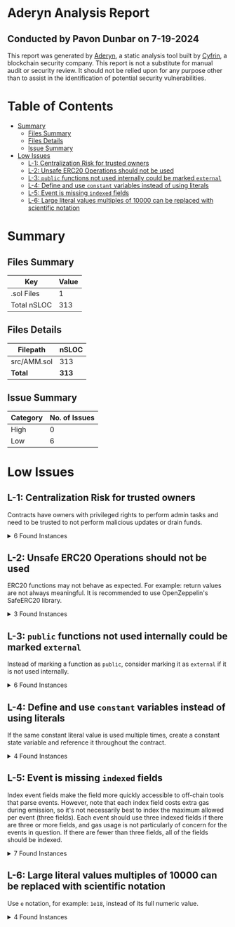 # Aderyn Analysis Report
## Conducted by Pavon Dunbar on 7-19-2024

This report was generated by [Aderyn](https://github.com/Cyfrin/aderyn), a static analysis tool built by [Cyfrin](https://cyfrin.io), a blockchain security company. This report is not a substitute for manual audit or security review. It should not be relied upon for any purpose other than to assist in the identification of potential security vulnerabilities.
# Table of Contents

- [Summary](#summary)
  - [Files Summary](#files-summary)
  - [Files Details](#files-details)
  - [Issue Summary](#issue-summary)
- [Low Issues](#low-issues)
  - [L-1: Centralization Risk for trusted owners](#l-1-centralization-risk-for-trusted-owners)
  - [L-2: Unsafe ERC20 Operations should not be used](#l-2-unsafe-erc20-operations-should-not-be-used)
  - [L-3: `public` functions not used internally could be marked `external`](#l-3-public-functions-not-used-internally-could-be-marked-external)
  - [L-4: Define and use `constant` variables instead of using literals](#l-4-define-and-use-constant-variables-instead-of-using-literals)
  - [L-5: Event is missing `indexed` fields](#l-5-event-is-missing-indexed-fields)
  - [L-6: Large literal values multiples of 10000 can be replaced with scientific notation](#l-6-large-literal-values-multiples-of-10000-can-be-replaced-with-scientific-notation)


# Summary

## Files Summary

| Key | Value |
| --- | --- |
| .sol Files | 1 |
| Total nSLOC | 313 |


## Files Details

| Filepath | nSLOC |
| --- | --- |
| src/AMM.sol | 313 |
| **Total** | **313** |


## Issue Summary

| Category | No. of Issues |
| --- | --- |
| High | 0 |
| Low | 6 |


# Low Issues

## L-1: Centralization Risk for trusted owners

Contracts have owners with privileged rights to perform admin tasks and need to be trusted to not perform malicious updates or drain funds.

<details><summary>6 Found Instances</summary>


- Found in src/AMM.sol [Line: 15](src/AMM.sol#L15)

        ```solidity
        contract AMM is ReentrancyGuard, Pausable, Ownable {
        ```

- Found in src/AMM.sol [Line: 106](src/AMM.sol#L106)

        ```solidity
            function setSwapFee(uint256 _swapFee) external onlyOwner {
        ```

- Found in src/AMM.sol [Line: 157](src/AMM.sol#L157)

        ```solidity
            function getAccumulatedFees() external view onlyOwner returns (uint256) {
        ```

- Found in src/AMM.sol [Line: 161](src/AMM.sol#L161)

        ```solidity
            function withdrawFees() external onlyOwner {
        ```

- Found in src/AMM.sol [Line: 399](src/AMM.sol#L399)

        ```solidity
            function pause() external onlyOwner {
        ```

- Found in src/AMM.sol [Line: 403](src/AMM.sol#L403)

        ```solidity
            function unpause() external onlyOwner {
        ```

</details>



## L-2: Unsafe ERC20 Operations should not be used

ERC20 functions may not behave as expected. For example: return values are not always meaningful. It is recommended to use OpenZeppelin's SafeERC20 library.

<details><summary>3 Found Instances</summary>


- Found in src/AMM.sol [Line: 114](src/AMM.sol#L114)

        ```solidity
                bool success = weth.transfer(msg.sender, msg.value);
        ```

- Found in src/AMM.sol [Line: 119](src/AMM.sol#L119)

        ```solidity
                require(weth.transferFrom(msg.sender, address(this), amount), "Transfer failed");
        ```

- Found in src/AMM.sol [Line: 121](src/AMM.sol#L121)

        ```solidity
                payable(msg.sender).transfer(amount);
        ```

</details>



## L-3: `public` functions not used internally could be marked `external`

Instead of marking a function as `public`, consider marking it as `external` if it is not used internally.

<details><summary>6 Found Instances</summary>


- Found in src/AMM.sol [Line: 87](src/AMM.sol#L87)

        ```solidity
            function increaseAllowance(address spender, uint256 addedValue) public returns (bool) {
        ```

- Found in src/AMM.sol [Line: 92](src/AMM.sol#L92)

        ```solidity
            function decreaseAllowance(address spender, uint256 subtractedValue) public returns (bool) {
        ```

- Found in src/AMM.sol [Line: 152](src/AMM.sol#L152)

        ```solidity
            function getBalance(uint256 _pairId, address _account) public view returns (uint256) {
        ```

- Found in src/AMM.sol [Line: 217](src/AMM.sol#L217)

        ```solidity
            function getReserve0(uint256 pairId) public view returns (uint256) {
        ```

- Found in src/AMM.sol [Line: 221](src/AMM.sol#L221)

        ```solidity
            function getReserve1(uint256 pairId) public view returns (uint256) {
        ```

- Found in src/AMM.sol [Line: 225](src/AMM.sol#L225)

        ```solidity
            function getTotalSupply(uint256 pairId) public view returns (uint256) {
        ```

</details>



## L-4: Define and use `constant` variables instead of using literals

If the same constant literal value is used multiple times, create a constant state variable and reference it throughout the contract.

<details><summary>4 Found Instances</summary>


- Found in src/AMM.sol [Line: 347](src/AMM.sol#L347)

        ```solidity
                    protocolFee: (_amountIn * swapFee) / 10000
        ```

- Found in src/AMM.sol [Line: 352](src/AMM.sol#L352)

        ```solidity
                uint256 numerator = swapInfo.amountIn * (10000 - swapInfo.protocolFee) * swapInfo.reserveOut;
        ```

- Found in src/AMM.sol [Line: 353](src/AMM.sol#L353)

        ```solidity
                uint256 denominator = (swapInfo.reserveIn * 10000) + (swapInfo.amountIn * (10000 - swapInfo.protocolFee));
        ```

</details>



## L-5: Event is missing `indexed` fields

Index event fields make the field more quickly accessible to off-chain tools that parse events. However, note that each index field costs extra gas during emission, so it's not necessarily best to index the maximum allowed per event (three fields). Each event should use three indexed fields if there are three or more fields, and gas usage is not particularly of concern for the events in question. If there are fewer than three fields, all of the fields should be indexed.

<details><summary>7 Found Instances</summary>


- Found in src/AMM.sol [Line: 68](src/AMM.sol#L68)

        ```solidity
            event PairCreated(address indexed token0, address indexed token1, uint256 pairId);
        ```

- Found in src/AMM.sol [Line: 69](src/AMM.sol#L69)

        ```solidity
            event LiquidityAdded(uint256 indexed pairId, address indexed provider, uint256 amount0, uint256 amount1, uint256 shares);
        ```

- Found in src/AMM.sol [Line: 70](src/AMM.sol#L70)

        ```solidity
            event LiquidityRemoved(uint256 indexed pairId, address indexed provider, uint256 amount0, uint256 amount1, uint256 shares);
        ```

- Found in src/AMM.sol [Line: 71](src/AMM.sol#L71)

        ```solidity
            event Swap(uint256 indexed pairId, address indexed user, address tokenIn, uint256 amountIn, uint256 amountOut);
        ```

- Found in src/AMM.sol [Line: 72](src/AMM.sol#L72)

        ```solidity
            event FeesWithdrawn(address indexed owner, uint256 amount);
        ```

- Found in src/AMM.sol [Line: 73](src/AMM.sol#L73)

        ```solidity
            event SwapFeeUpdated(uint256 newFee);
        ```

- Found in src/AMM.sol [Line: 74](src/AMM.sol#L74)

        ```solidity
            event Approval(address indexed owner, address indexed spender, uint256 value);
        ```

</details>



## L-6: Large literal values multiples of 10000 can be replaced with scientific notation

Use `e` notation, for example: `1e18`, instead of its full numeric value.

<details><summary>4 Found Instances</summary>


- Found in src/AMM.sol [Line: 347](src/AMM.sol#L347)

        ```solidity
                    protocolFee: (_amountIn * swapFee) / 10000
        ```

- Found in src/AMM.sol [Line: 352](src/AMM.sol#L352)

        ```solidity
                uint256 numerator = swapInfo.amountIn * (10000 - swapInfo.protocolFee) * swapInfo.reserveOut;
        ```

- Found in src/AMM.sol [Line: 353](src/AMM.sol#L353)

        ```solidity
                uint256 denominator = (swapInfo.reserveIn * 10000) + (swapInfo.amountIn * (10000 - swapInfo.protocolFee));
        ```

</details>

